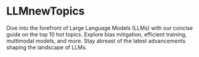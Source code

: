 # LLMnewTopics
Dive into the forefront of Large Language Models (LLMs) with our concise guide on the top 10 hot topics. Explore bias mitigation, efficient training, multimodal models, and more. Stay abreast of the latest advancements shaping the landscape of LLMs.
